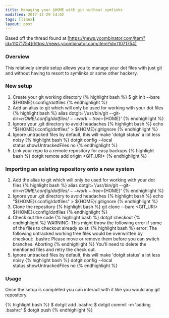 ```yaml
---
title: Managing your $HOME with git without symlinks
modified: 2017-12-29 14:02
tags: [linux]
layout: post
---
```


Based off the thread found at [https://news.ycombinator.com/item?id=11071754](https://news.ycombinator.com/item?id=11071754)

### Overview

This relatively simple setup allows you to manage your dot files with just git and without having to resort to symlinks or some other hackery.

### New setup

1. Create your git working directory
  {% highlight bash %}
  $ git init --bare ${HOME}/.config/dotfiles
  {% endhighlight %}
1. Add an alias to git which will only be used for working with your dot files
  {% highlight bash %}
  alias dotgit='/usr/bin/git --git-dir=${HOME}/.config/dotfiles/ --work-tree=${HOME}'
  {% endhighlight %}
1. Ignore your .git directory to avoid headaches
  {% highlight bash %}
  echo "${HOME}/.config/dotfiles" > ${HOME}/.gitignore
  {% endhighlight %}
1. Ignore untracked files by default, this will make 'dotgit status' a lot less noisy
  {% highlight bash %}
  dotgit config --local status.showUntrackedFiles no
  {% endhighlight %}
1. Link your repo to a remote repository for easy backups
  {% highlight bash %}
  dotgit remote add origin <GIT_URI>
  {% endhighlight %}

### Importing an existing repository onto a new system

1. Add the alias to git which will only be used for working with your dot files
  {% highlight bash %}
  alias dotgit='/usr/bin/git --git-dir=${HOME}/.config/dotfiles/ --work-tree=${HOME}'
  {% endhighlight %}
1. Ignore your .git directory to avoid headaches
  {% highlight bash %}
  echo "${HOME}/.config/dotfiles" > ${HOME}/.gitignore
  {% endhighlight %}
1. Clone the repository
  {% highlight bash %}
  git clone --bare <GIT_URI> ${HOME}/.config/dotfiles
  {% endhighlight %}
1. Check out the code
  {% highlight bash %}
  dotgit checkout
  {% endhighlight %}
  WARNING: This might throw the following error if some of the files to checkout already exist:
  {% highlight bash %}
    error: The following untracked working tree files would be overwritten by checkout:
      .bashrc
    Please move or remove them before you can switch branches.
    Aborting
  {% endhighlight %}
  You'll need to delete the mentioned files and retry the check out.
1. Ignore untracked files by default, this will make 'dotgit status' a lot less noisy
  {% highlight bash %}
  dotgit config --local status.showUntrackedFiles no
  {% endhighlight %}

### Usage

Once the setup is completed you can interact with it like you would any git repository.

{% highlight bash %}
$ dotgit add .bashrc
$ dotgit commit -m 'adding .bashrc'
$ dotgit push
{% endhighlight %}
